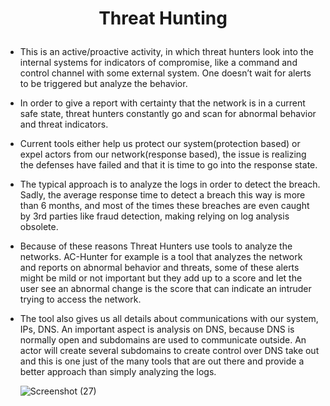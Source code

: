 # <p align="center"> Threat Hunting

* This is an active/proactive activity, in which threat hunters look into the internal systems for indicators of compromise, like a command and control channel with some external system. One doesn’t wait for alerts to be triggered but analyze the behavior.
* In order to give a report with certainty that the network is in a current safe state, threat hunters constantly go and scan for abnormal behavior and threat indicators.
* Current tools either help us protect our system(protection based) or expel actors from our network(response based), the issue is realizing the defenses have failed and that it is time to go into the response state. 
* The typical approach is to analyze the logs in order to detect the breach. Sadly, the average response time to detect a breach this way is more than 6 months, and most of the times these breaches are even caught by 3rd parties like fraud detection, making relying on log analysis obsolete.
* Because of these reasons Threat Hunters use tools to analyze the networks. AC-Hunter for example is a tool that analyzes the network and reports on abnormal behavior and threats, some of these alerts might be mild or not important but they add up to a score and let the user see an abnormal change is the score that can indicate an intruder trying to access the network.
* The tool also gives us all details about communications with our system, IPs, DNS. An important aspect is analysis on DNS, because DNS is normally open and subdomains are used to communicate outside. An actor will create several subdomains to create control over DNS take out and this is one just of the many tools that are out there and provide a better approach than simply analyzing the logs.

  ![Screenshot (27)](https://user-images.githubusercontent.com/97658998/196516197-dee07271-f88f-4a99-bf99-387d81c646d9.png)
